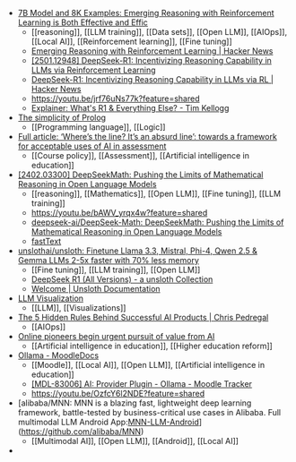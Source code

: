 - [7B Model and 8K Examples: Emerging Reasoning with Reinforcement Learning is Both Effective and Effic](https://hkust-nlp.notion.site/simplerl-reason)
	- [[reasoning]], [[LLM training]], [[Data sets]], [[Open LLM]], [[AIOps]], [[Local AI]], [[Reinforcement learning]], [[Fine tuning]]
	- [Emerging Reasoning with Reinforcement Learning | Hacker News](https://news.ycombinator.com/item?id=42827399)
	- [[2501.12948] DeepSeek-R1: Incentivizing Reasoning Capability in LLMs via Reinforcement Learning](https://arxiv.org/abs/2501.12948)
	- [DeepSeek-R1: Incentivizing Reasoning Capability in LLMs via RL | Hacker News](https://news.ycombinator.com/item?id=42823568)
	- https://youtu.be/jrf76uNs77k?feature=shared
	- [Explainer: What's R1 & Everything Else? - Tim Kellogg](https://timkellogg.me/blog/2025/01/25/r1)
- [The simplicity of Prolog](https://bitsandtheorems.com/the-simplicity-of-prolog/)
	- [[Programming language]], [[Logic]]
- [Full article: ‘Where’s the line? It’s an absurd line’: towards a framework for acceptable uses of AI in assessment](https://www.tandfonline.com/doi/full/10.1080/02602938.2025.2456207?mi=6sldx7)
	- [[Course policy]], [[Assessment]], [[Artificial intelligence in education]]
- [[2402.03300] DeepSeekMath: Pushing the Limits of Mathematical Reasoning in Open Language Models](https://arxiv.org/abs/2402.03300)
	- [[reasoning]], [[Mathematics]], [[Open LLM]], [[Fine tuning]], [[LLM training]]
	- https://youtu.be/bAWV_yrqx4w?feature=shared
	- [deepseek-ai/DeepSeek-Math: DeepSeekMath: Pushing the Limits of Mathematical Reasoning in Open Language Models](https://github.com/deepseek-ai/DeepSeek-Math)
	- [fastText](https://fasttext.cc/)
- [unslothai/unsloth: Finetune Llama 3.3, Mistral, Phi-4, Qwen 2.5 & Gemma LLMs 2-5x faster with 70% less memory](https://github.com/unslothai/unsloth)
	- [[Fine tuning]], [[LLM training]], [[Open LLM]]
	- [DeepSeek R1 (All Versions) - a unsloth Collection](https://huggingface.co/collections/unsloth/deepseek-r1-all-versions-678e1c48f5d2fce87892ace5)
	- [Welcome | Unsloth Documentation](https://docs.unsloth.ai/)
- [LLM Visualization](https://bbycroft.net/llm)
	- [[LLM]], [[Visualizations]]
- [The 5 Hidden Rules Behind Successful AI Products | Chris Pedregal](https://creatoreconomy.so/p/the-hidden-rules-behind-successful-ai-products-chris-pedregal)
	- [[AIOps]]
- [Online pioneers begin urgent pursuit of value from AI](https://www.insidehighered.com/news/tech-innovation/artificial-intelligence/2024/01/04/online-pioneers-begin-urgent-pursuit-value)
	- [[Artificial intelligence in education]], [[Higher education reform]]
- [Ollama - MoodleDocs](https://docs.moodle.org/405/en/Ollama)
	- [[Moodle]], [[Local AI]], [[Open LLM]], [[Artificial intelligence in education]]
	- [[MDL-83006] AI: Provider Plugin - Ollama - Moodle Tracker](https://tracker.moodle.org/browse/MDL-83006)
	- https://youtu.be/OzfcY6l2NDE?feature=shared
- [alibaba/MNN: MNN is a blazing fast, lightweight deep learning framework, battle-tested by business-critical use cases in Alibaba. Full multimodal LLM Android App:[MNN-LLM-Android](./project/android/apps/MnnLlmApp/README.md)](https://github.com/alibaba/MNN)
	- [[Multimodal AI]], [[Open LLM]], [[Android]], [[Local AI]]
-